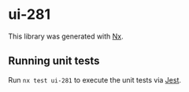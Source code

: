 # ui-281

This library was generated with [Nx](https://nx.dev).

## Running unit tests

Run `nx test ui-281` to execute the unit tests via [Jest](https://jestjs.io).
